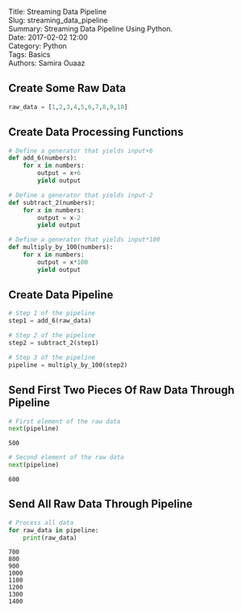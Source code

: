 Title: Streaming Data Pipeline  
Slug: streaming_data_pipeline  
Summary: Streaming Data Pipeline Using Python.  
Date: 2017-02-02 12:00  
Category: Python  
Tags: Basics  
Authors: Samira Ouaaz  

## Create Some Raw Data


```python
raw_data = [1,2,3,4,5,6,7,8,9,10]
```

## Create Data Processing Functions


```python
# Define a generator that yields input+6
def add_6(numbers):
    for x in numbers:
        output = x+6
        yield output

# Define a generator that yields input-2
def subtract_2(numbers):
    for x in numbers:
        output = x-2
        yield output

# Define a generator that yields input*100        
def multiply_by_100(numbers):
    for x in numbers:
        output = x*100
        yield output
```

## Create Data Pipeline


```python
# Step 1 of the pipeline
step1 = add_6(raw_data)

# Step 2 of the pipeline
step2 = subtract_2(step1)

# Step 3 of the pipeline
pipeline = multiply_by_100(step2)
```

## Send First Two Pieces Of Raw Data Through Pipeline


```python
# First element of the raw data
next(pipeline)
```




    500




```python
# Second element of the raw data
next(pipeline)
```




    600



## Send All Raw Data Through Pipeline


```python
# Process all data
for raw_data in pipeline:
    print(raw_data)
```

    700
    800
    900
    1000
    1100
    1200
    1300
    1400
